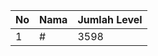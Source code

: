| No | Nama            | Jumlah Level |
|----|-----------------|--------------|
| 1  | #    |    3598        |
